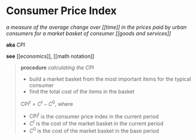 # Consumer Price Index

_a measure of the average change over [[time]] in the prices paid by urban consumers for a market basket of consumer [[goods and services]]_

**aka** _CPI_

**see** [[economics]], [[math notation]]

> **procedure** _calculating the CPI_
>
> - build a market basket from the most important items for the typical consumer
> - find the total cost of the items in the basket
>
> $\text{CPI}^t = C^t - C^0$, where
>
> - $\text{CPI}^t$ is the consumer price index in the current period
> - $C^t$ is the cost of the market basket in the current period
> - $C^0$ is the cost of the market basket in the base period
